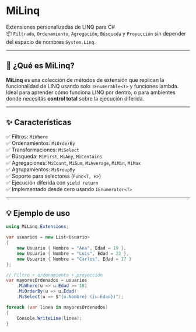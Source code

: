 ﻿# MiLinq

Extensiones personalizadas de LINQ para C#  
📦 `Filtrado`, `Ordenamiento`, `Agregación`, `Búsqueda` y `Proyección` sin depender del espacio de nombres `System.Linq`.

---

## 🚀 ¿Qué es MiLinq?

**MiLinq** es una colección de métodos de extensión que replican la funcionalidad de LINQ usando solo `IEnumerable<T>` y funciones lambda.  
Ideal para aprender cómo funciona LINQ por dentro, o para ambientes donde necesitás **control total** sobre la ejecución diferida.

---

## ✨ Características

✅ Filtros: `MiWhere`  
✅ Ordenamientos: `MiOrderBy`  
✅ Transformaciones: `MiSelect`  
✅ Búsqueda: `MiFirst`, `MiAny`, `MiContains`  
✅ Agregaciones: `MiCount`, `MiSum`, `MiAverage`, `MiMin`, `MiMax`  
✅ Agrupamientos: `MiGroupBy`  
✅ Soporte para selectores (`Func<T, R>`)  
✅ Ejecución diferida con `yield return`  
✅ Implementado desde cero usando `IEnumerator<T>`

---

## 💡 Ejemplo de uso

```csharp
using MiLinq.Extensions;

var usuarios = new List<Usuario>
{
    new Usuario { Nombre = "Ana", Edad = 19 },
    new Usuario { Nombre = "Luis", Edad = 22 },
    new Usuario { Nombre = "Carlos", Edad = 17 }
};

// Filtro + ordenamiento + proyección
var mayoresOrdenados = usuarios
    .MiWhere(u => u.Edad >= 18)
    .MiOrderBy(u => u.Edad)
    .MiSelect(u => $"{u.Nombre} ({u.Edad})");

foreach (var linea in mayoresOrdenados)
{
    Console.WriteLine(linea);
}
